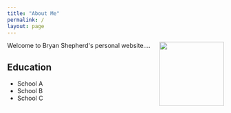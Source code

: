 ```yaml
---
title: "About Me"
permalink: /
layout: page
---
```


<img src="assets/BryanShepherd_headshot.jpg" width = "150px" style = "float:right; padding-left:20px">
Welcome to Bryan Shepherd's personal website....


## Education
- School A
- School B
- School C
